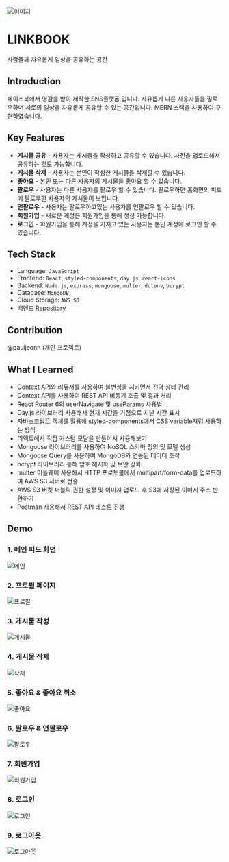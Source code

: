 ![이미지](https://pauljeon.s3.ap-northeast-2.amazonaws.com/linkbook-hero2.svg)

# LINKBOOK

사람들과 자유롭게 일상을 공유하는 공간

## Introduction

페이스북에서 영감을 받아 제작한 SNS플랫폼 입니다. 자유롭게 다른 사용자들을 팔로우하며 서로의 일상을 자유롭게 공유할 수 있는 공간입니다. MERN 스택을 사용하여 구현하였습니다.

## Key Features

- **게시물 공유** - 사용자는 게시물을 작성하고 공유할 수 있습니다. 사진을 업로드해서 공유하는 것도 가능합니다.
- **게시물 삭제** - 사용자는 본인이 작성한 게시물을 삭제할 수 있습니다.
- **좋아요** - 본인 또는 다른 사용자의 게시물을 좋아요 할 수 있습니다.
- **팔로우** - 사용자는 다른 사용자를 팔로우 할 수 있습니다. 팔로우하면 홈화면의 피드에 팔로우한 사용자의 게시물이 보입니다.
- **언팔로우** - 사용자는 팔로우하고있는 사용자를 언팔로우 할 수 있습니다.
- **회원가입** - 새로운 계정은 회원가입을 통해 생성 가능합니다.
- **로그인** - 회원가입을 통해 계정을 가지고 있는 사용자는 본인 계정에 로그인 할 수 있습니다.

## Tech Stack

- Language: `JavaScript`
- Frontend: `React`, `styled-components`, `day.js`, `react-icons`
- Backend: `Node.js`, `express`, `mongoose`, `multer`, `dotenv`, `bcrypt`
- Database: `MongoDB`
- Cloud Storage: `AWS S3`
- [백엔드 Repository](https://github.com/pauljeonn/linkbook-server)

## Contribution

@pauljeonn (개인 프로젝트)

## What I Learned

- Context API와 리듀서를 사용하여 불변성을 지키면서 전역 상태 관리
- Context API를 사용하여 REST API 비동기 호출 및 결과 처리
- React Router 6의 userNavigate 및 useParams 사용법
- Day.js 라이브러리 사용해서 현재 시간을 기점으로 지난 시간 표시
- 자바스크립트 객체를 활용해 styled-components에서 CSS variable처럼 사용하는 방식
- 리액트에서 직접 커스텀 모달을 만들어서 사용해보기
- Mongoose 라이브러리를 사용하여 NoSQL 스키마 정의 및 모델 생성
- Mongoose Query를 사용하여 MongoDB와 연동된 데이터 조작
- bcrypt 라이브러리 통해 암호 해시화 및 보안 강화
- multer 미들웨어 사용해서 HTTP 프로토콜에서 multipart/form-data를 업로드하여 AWS S3 서버로 전송
- AWS S3 버켓 퍼블릭 권한 설정 및 이미지 업로드 후 S3에 저장된 이미지 주소 반환하기
- Postman 사용해서 REST API 테스트 진행

## Demo

### 1. 메인 피드 화면

![메인](https://pauljeon.s3.ap-northeast-2.amazonaws.com/linkbook-home2.gif)

### 2. 프로필 페이지

![프로필](https://pauljeon.s3.ap-northeast-2.amazonaws.com/linkbook-profile1.gif)

### 3. 게시물 작성

![게시물](https://pauljeon.s3.ap-northeast-2.amazonaws.com/linkbook-post.gif)

### 4. 게시물 삭제

![삭제](https://pauljeon.s3.ap-northeast-2.amazonaws.com/linkbook-delete.gif)

### 5. 좋아요 & 좋아요 취소

![좋아요](https://pauljeon.s3.ap-northeast-2.amazonaws.com/linkbook-like.gif)

### 6. 팔로우 & 언팔로우

![팔로우](https://pauljeon.s3.ap-northeast-2.amazonaws.com/linkbook-follow.gif)

### 7. 회원가입

![회원가입](https://pauljeon.s3.ap-northeast-2.amazonaws.com/linkbook-register.gif)

### 8. 로그인

![로그인](https://pauljeon.s3.ap-northeast-2.amazonaws.com/linkbook-login3.gif)

### 9. 로그아웃

![로그아웃](https://pauljeon.s3.ap-northeast-2.amazonaws.com/linkbook-logout.gif)
